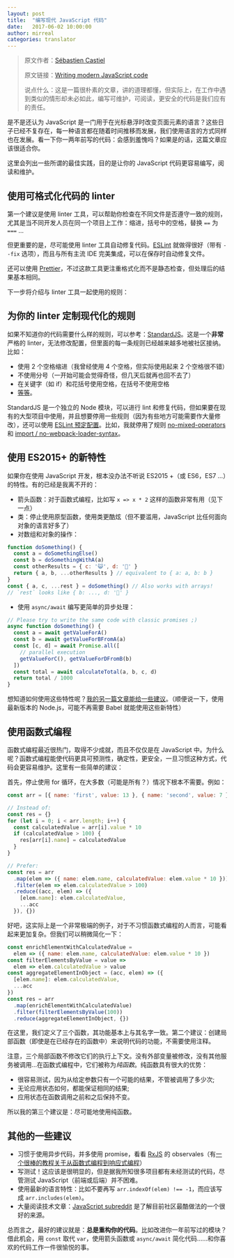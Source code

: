 ```yaml
---
layout: post
title:  "编写现代 JavaScript 代码"
date:   2017-06-02 10:00:00
author: mirreal
categories: translator
---
```


> 原文作者：[Sébastien Castiel](https://twitter.com/scastiel)
> 
> 原文链接：[Writing modern JavaScript code](https://dev.to/scastiel/writing-modern-javascript-code)
>
> 说点什么：这是一篇很朴素的文章，讲的道理都懂，但实际上，在工作中遇到类似的情形却未必如此，编写可维护，可阅读，更安全的代码是我们应有的责任。

是不是还认为 JavaScript 是一门用于在光标悬浮时改变页面元素的语言？这些日子已经不复存在，每一种语言都在随着时间推移而发展，我们使用语言的方式同样也在发展。看一下你一两年前写的代码：会感到羞愧吗？如果是的话，这篇文章应该很适合你。

这里会列出一些所谓的最佳实践，目的是让你的 JavaScript 代码更容易编写，阅读和维护。

## 使用可格式化代码的 linter

第一个建议是使用 linter 工具，可以帮助你检查在不同文件是否遵守一致的规则，尤其是当不同开发人员在同一个项目上工作：缩进，括号中的空格，替换 `==` 为 `===` ...

但更重要的是，尽可能使用 linter 工具自动修复代码。[ESLint](http://eslint.org/) 就做得很好（带有 `--fix` 选项），而且与所有主流 IDE 完美集成，可以在保存时自动修复文件。

还可以使用 [Prettier](https://github.com/prettier/prettier)，不过这款工具更注重格式化而不是静态检查，但处理后的结果基本相同。

下一步将介绍与 linter 工具一起使用的规则：

## 为你的 linter 定制现代化的规则

如果不知道你的代码需要什么样的规则，可以参考：[StandardJS](https://standardjs.com/)。这是一个**非常**严格的 linter，无法修改配置，但里面的每一条规则已经越来越多地被社区接纳。比如：

* 使用 2 个空格缩进（我曾经使用 4 个空格，但实际使用起来 2 个空格很不错）
* 不使用分号（一开始可能会觉得奇怪，但几天后就再也回不去了）
* 在关键字（如 if）和花括号使用空格，在括号不使用空格
* [等等](https://standardjs.com/rules.html)。

StandardJS 是一个独立的 Node 模块，可以进行 lint 和修复代码，但如果要在现有的大型项目中使用，并且想要停用一些规则（因为有些地方可能需要作大量修改），还可以使用 [ESLint 预定配置](https://github.com/feross/eslint-config-standard)。比如，我就停用了规则 [no-mixed-operators](http://eslint.org/docs/rules/no-mixed-operators) 和 [import / no-webpack-loader-syntax](https://github.com/benmosher/eslint-plugin-import/blob/master/docs/rules/no-webpack-loader-syntax.md)。

## 使用 ES2015+ 的新特性

如果你在使用 JavaScript 开发，根本没办法不听说 ES2015 +（或 ES6，ES7 ...）的特性。有的已经是我离不开的：

* 箭头函数：对于函数式编程，比如写 `x => x * 2` 这样的函数非常有用（见下一点）
* 类：停止使用原型函数，使用类更酷炫（但不要滥用，JavaScript 比任何面向对象的语言好多了）
* 对数组和对象的操作：

```javascript
function doSomething() {
  const a = doSomethingElse()
  const b = doSomethingWithA(a)
  const otherResults = { c: '😺', d: '🐶' }
  return { a, b, ...otherResults } // equivalent to { a: a, b: b }
}
const { a, c, ...rest } = doSomething() // Also works with arrays!
// `rest` looks like { b: ..., d: '🐶' }
```

* 使用 `async/await` 编写更简单的异步处理：

```javascript
// Please try to write the same code with classic promises ;)
async function doSomething() {
  const a = await getValueForA()
  const b = await getValueForBFromA(a)
  const [c, d] = await Promise.all([
    // parallel execution
    getValueForC(), getValueForDFromB(b)
  ])
  const total = await calculateTotal(a, b, c, d)
  return total / 1000
}
```

想知道如何使用这些特性呢？[我的另一篇文章能给一些建议](https://blog.castiel.me/posts/002-use-the-coolest-es6-features-everywhere.html)。（顺便说一下，使用最新版本的 Node.js，可能不再需要 Babel 就能使用这些新特性）

## 使用函数式编程

函数式编程最近很热门，取得不少成就，而且不仅仅是在 JavaScript 中。为什么呢？函数式编程能使代码更具可预测性，确定性，更安全，一旦习惯这种方式，代码会更容易维护。这里有一些简单的建议：

首先，停止使用 for 循环，在大多数（可能是所有？）情况下根本不需要。例如：

```javascript
const arr = [{ name: 'first', value: 13 }, { name: 'second', value: 7 }]

// Instead of:
const res = {}
for (let i = 0; i < arr.length; i++) {
  const calculatedValue = arr[i].value * 10
  if (calculatedValue > 100) {
    res[arr[i].name] = calculatedValue
  }
}

// Prefer:
const res = arr
  .map(elem => ({ name: elem.name, calculatedValue: elem.value * 10 }))
  .filter(elem => elem.calculatedValue > 100)
  .reduce((acc, elem) => ({
    [elem.name]: elem.calculatedValue,
    ...acc
  }), {})
```

好吧，这实际上是一个非常极端的例子，对于不习惯函数式编程的人而言，可能看起来更加复杂。但我们可以稍微简化一下：

```javascript
const enrichElementWithCalculatedValue =
  elem => ({ name: elem.name, calculatedValue: elem.value * 10 })
const filterElementsByValue = value =>
  elem => elem.calculatedValue > value
const aggregateElementInObject = (acc, elem) => ({
  [elem.name]: elem.calculatedValue,
  ...acc
})
const res = arr
  .map(enrichElementWithCalculatedValue)
  .filter(filterElementsByValue(100))
  .reduce(aggregateElementInObject, {})
```

在这里，我们定义了三个函数，其功能基本上与其名字一致。第二个建议：创建局部函数（即使是在已经存在的函数中）来说明代码的功能，不需要使用注释。

注意，三个局部函数不修改它们的执行上下文。没有外部变量被修改，没有其他服务被调用...在函数式编程中，它们被称为*纯函数*。纯函数具有很大的优势：

* 很容易测试，因为从给定参数只有一个可能的结果，不管被调用了多少次;
* 无论应用状态如何，都能保证相同的结果;
* 应用状态在函数调用之前和之后保持不变。

所以我的第三个建议是：尽可能地使用纯函数。

## 其他的一些建议

* 习惯于使用异步代码，并多使用 promise，看看 [RxJS](http://reactivex.io/rxjs/) 的 observales（有[一个很棒的教程关于从函数式编程到响应式编程](http://reactivex.io/learnrx/)）
* 写测试！这应该是很明显的，但是据我所知很多项目都有未经测试的代码，尽管测试 JavaScript（前端或后端）并不困难。
* 使用最新的语言特性：比如不要再写 `arr.indexOf(elem) !== -1`，而应该写成 `arr.includes(elem)`。
* 大量阅读技术文章：[JavaScript subreddit](https://www.reddit.com/r/javascript/) 是了解目前社区最酷做法的一个很好的来源。

总而言之，最好的建议就是：**总是重构你的代码**。比如改进你一年前写过的模块？借此机会，用 `const` 取代 `var`，使用箭头函数或 `async/await` 简化代码......和你喜欢的代码工作一件很愉悦的事。
